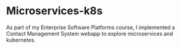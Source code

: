 # Microservices-k8s
As part of my Enterprise Software Platforms course, I implemented a Contact Management System webapp to explore microservices and kubernetes.
